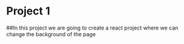 # Project 1

##In this project we are going to create a react project where we can change the background of the page
